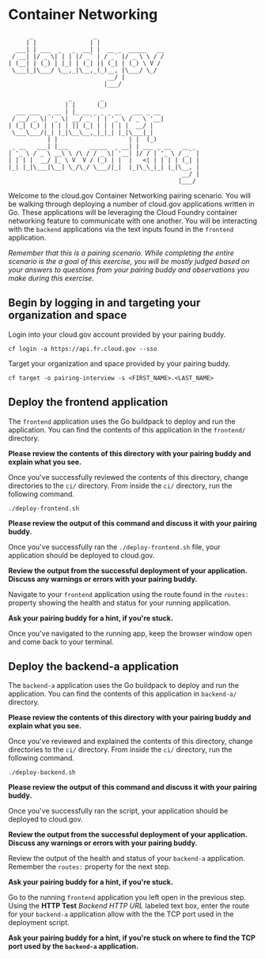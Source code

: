 # Container Networking

          _                 _
         | |               | |
      ___| | ___  _   _  __| |  __ _  _____   __
     / __| |/ _ \| | | |/ _` | / _` |/ _ \ \ / /
    | (__| | (_) | |_| | (_| || (_| | (_) \ V /
     \___|_|\___/ \__,_|\__,_(_)__, |\___/ \_/
                                __/ |
                               |___/

                     _        _
                    | |      (_)
      ___ ___  _ __ | |_ __ _ _ _ __   ___ _ __
     / __/ _ \| '_ \| __/ _` | | '_ \ / _ \ '__|
    | (_| (_) | | | | || (_| | | | | |  __/ |
     \___\___/|_| |_|\__\__,_|_|_| |_|\___|_|
               | |                    | |  (_)
     _ __   ___| |___      _____  _ __| | ___ _ __   __ _
    | '_ \ / _ \ __\ \ /\ / / _ \| '__| |/ / | '_ \ / _` |
    | | | |  __/ |_ \ V  V / (_) | |  |   <| | | | | (_| |
    |_| |_|\___|\__| \_/\_/ \___/|_|  |_|\_\_|_| |_|\__, |
                                                     __/ |
                                                    |___/

Welcome to the cloud.gov Container Networking pairing scenario. You will be
walking through deploying a number of cloud.gov applications written in Go.
These applications will be leveraging the Cloud Foundry container networking
feature to communicate with one another. You will be interacting with the
`backend` applications via the text inputs found in the `frontend` application.

_Remember that this is a pairing scenario. While completing the entire scenario
is the a goal of this exercise, you will be mostly judged based on your answers
to questions from your pairing buddy and observations you make during
this exercise._

## Begin by logging in and targeting your organization and space

Login into your cloud.gov account provided by your pairing buddy.

```shell
cf login -a https://api.fr.cloud.gov --sso
```

Target your organization and space provided by your pairing buddy.

```shell
cf target -o pairing-interview -s <FIRST_NAME>.<LAST_NAME>
```

## Deploy the frontend application

The `frontend` application uses the Go buildpack to deploy and run the
application. You can find the contents of this application in the `frontend/`
directory.

**Please review the contents of this directory with your pairing buddy and explain
what you see.**

Once you've successfully reviewed the contents of this directory, change
directories to the `ci/` directory. From inside the `ci/` directory, run the
following command.

```shell
./deploy-frontend.sh
```

**Please review the output of this command and discuss it with your pairing
buddy.**

Once you've successfully ran the `./deploy-frontend.sh` file, your application
should be deployed to cloud.gov.

**Review the output from the successful deployment of your application. Discuss
any warnings or errors with your pairing buddy.**

Navigate to your `frontend` application using the route found in the `routes:`
property showing the health and status for your running application.

**Ask your pairing buddy for a hint, if you're stuck.**

Once you've navigated to the running app, keep the browser window open and
come back to your terminal.

## Deploy the backend-a application

The `backend-a` application uses the Go buildpack to deploy and run the
application. You can find the contents of this application in `backend-a/`
directory.

**Please review the contents of this directory with your pairing buddy and
explain what you see.**

Once you've reviewed and explained the contents of this directory, change
directories to the `ci/` directory. From inside the `ci/` directory, run the
following command.

```shell
./deploy-backend.sh
```

**Please review the output of this command and discuss it with your pairing
buddy.**

Once you've successfully ran the script, your application should be deployed to
cloud.gov.

**Review the output from the successful deployment of your application. Discuss
any warnings or errors with your pairing buddy.**

Review the output of the health and status of your `backend-a` application.
Remember the `routes:` property for the next step.

**Ask your pairing buddy for a hint, if you're stuck.**

Go to the running `frontend` application you left open in the previous step.
Using the **HTTP Test** _Backend HTTP URL_ labeled text box, enter the route for
your `backend-a` application allow with the the TCP port used in the deployment
script.

**Ask your pairing buddy for a hint, if you're stuck on where to find the TCP
port used by the `backend-a` application.**
